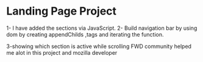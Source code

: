 # Landing Page Project

1- I have added the sections via JavaScript.
2- Build navigation bar
 by using dom by creating appendChilds ,tags and iterating the function.

3-showing which section is active while scrolling
FWD community helped me alot in this project and mozilla developer